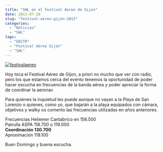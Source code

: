 ```yaml
---
title: "SWL en el Festival Aereo de Gijon"
date: 2013-07-28
slug: "festival-aereo-gijon-2013"
categories:
  - "Noticias"
  - "SWL"
tags:
  - "EB1TR"
  - "Festival Aéreo Gijón"
  - "SWL"
---
```


[![festivalaereo](http://eb1tr.info/wp-content/uploads/2013/07/festivalaereo.jpg)](http://eb1tr.info/wp-content/uploads/2013/07/festivalaereo.jpg)

Hoy toca el Festival Aéreo de Gijon, a priori no mucho que ver con radio, pero los que estamos cerca del evento tenemos la oportunidad de poder hacer escucha en frecuencias de la banda aérea y poder apreciar la forma de coordinar la aeronav

Para quienes la inquietud les puede aunque no vayan a la Playa de San Lorenzo o quienes, como yo, que bajarán a la playa equipados con cámara, objetivos y walky os comento las frecuencias utilizadas en años anteriores.

Frecuencias Heliemer Cantabrico en 156.500  
Patrulla ASPA 118.700 o 119.000  
**Coordinación 130.700**  
Aproximacion 118.100

Buen Domingo y buena escucha.
